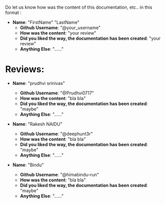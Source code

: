 Do let us know how was the content of this documentation, etc.. in this format :
- **Name**: "FirstName" "LastName"
  - **Github Username**: "@your_username"
  - **How was the content**: "your review"
  - **Did you liked the way, the documentation has been created**: "your review"
  - **Anything Else**: "......"

# Reviews:
- **Name**: "prudhvi srinivas"
  - **Github Username**: "@Prudhvi0717"
  - **How was the content**: "bla bla"
  - **Did you liked the way, the documentation has been created**: "maybe"
  - **Anything Else**: "......"

- **Name**: "Rakesh NAIDU"
  - **Github Username**: "@deephunt3r"
  - **How was the content**: "bla bla"
  - **Did you liked the way, the documentation has been created**: "maybe"
  - **Anything Else**: "......"

- **Name**: "Bindu"
  - **Github Username**: "@himabindu-run"
  - **How was the content**: "bla bla"
  - **Did you liked the way, the documentation has been created**: "maybe"
  - **Anything Else**: "......"
